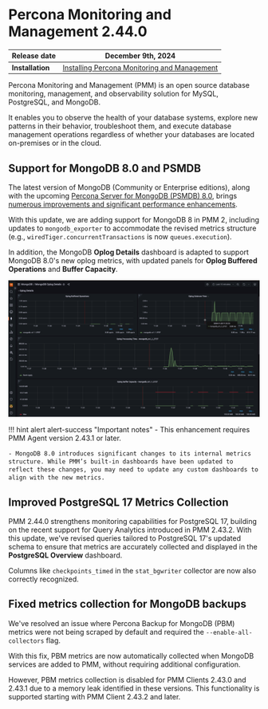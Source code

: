 # Percona Monitoring and Management 2.44.0

| **Release date** | December 9th, 2024                                                                                     |
| -----------------| ----------------------------------------------------------------------------------------------- |
| **Installation** | [Installing Percona Monitoring and Management](../quickstart/index.md) |

Percona Monitoring and Management (PMM) is an open source database monitoring, management, and observability solution for MySQL, PostgreSQL, and MongoDB.

It enables you to observe the health of your database systems, explore new patterns in their behavior, troubleshoot them, and execute database management operations regardless of whether your databases are located on-premises or in the cloud.

## Support for MongoDB 8.0 and PSMDB

The latest version of MongoDB (Community or Enterprise editions), along with the upcoming [Percona Server for MongoDB (PSMDB) 8.0](https://www.percona.com/software/mongodb/percona-server-for-mongodb), brings [numerous improvements and significant performance enhancements](https://www.mongodb.com/docs/manual/release-notes/8.0/).

With this update, we are adding support for MongoDB 8 in PMM 2, including updates to `mongodb_exporter` to accommodate the revised metrics structure (e.g., `wiredTiger.concurrentTransactions` is now `queues.execution`).

In addition, the MongoDB **Oplog Details** dashboard is adapted to support MongoDB 8.0's new oplog metrics, with updated panels for **Oplog Buffered Operations** and **Buffer Capacity**.

![Updated Oplog Details dashboard](Oplog_Details.png)


!!! hint alert alert-success "Important notes"
    - This enhancement requires PMM Agent version 2.43.1 or later.

    - MongoDB 8.0 introduces significant changes to its internal metrics structure. While PMM’s built-in dashboards have been updated to reflect these changes, you may need to update any custom dashboards to align with the new metrics.
 
## Improved PostgreSQL 17 Metrics Collection

PMM 2.44.0 strengthens monitoring capabilities for PostgreSQL 17, building on the recent support for Query Analytics introduced in PMM 2.43.2.
With this update, we've revised queries tailored to PostgreSQL 17's updated schema to ensure that metrics are accurately collected and displayed in the **PostgreSQL Overview** dashboard.

Columns like `checkpoints_timed` in the `stat_bgwriter` collector are now also correctly recognized.

## Fixed metrics collection for MongoDB backups 

We've resolved an issue where Percona Backup for MongoDB (PBM) metrics were not being scraped by default and required the `--enable-all-collectors` flag.

With this fix, PBM metrics are now automatically collected when MongoDB services are added to PMM, without requiring additional configuration.

However, PBM metrics collection is disabled for PMM Clients 2.43.0 and 2.43.1 due to a memory leak identified in these versions. This functionality is supported starting with PMM Client 2.43.2 and later.
